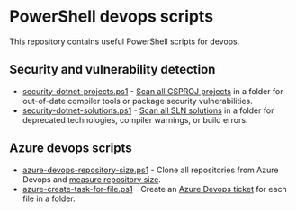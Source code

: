 # PowerShell devops scripts
This repository contains useful PowerShell scripts for devops.

## Security and vulnerability detection
* [security-dotnet-projects.ps1](https://raw.githubusercontent.com/tspence/powershell/main/security-dotnet-projects.ps1) - [Scan all CSPROJ projects](https://medium.com/codex/powershell-scanning-for-dotnet-projects-and-solutions-26d013d7579a) in a folder for out-of-date compiler tools or package security vulnerabilities.
* [security-dotnet-solutions.ps1](https://raw.githubusercontent.com/tspence/powershell/main/security-dotnet-solutions.ps1) - [Scan all SLN solutions](https://medium.com/codex/powershell-scanning-for-dotnet-projects-and-solutions-26d013d7579a) in a folder for deprecated technologies, compiler warnings, or build errors.

## Azure devops scripts
* [azure-devops-repository-size.ps1](https://raw.githubusercontent.com/tspence/powershell/main/azure-devops-repository-size.ps1) - Clone all repositories from Azure Devops and [measure repository size](https://tedspence.com/code-repository-size-with-powershell-4df93e5cdf88).
* [azure-create-task-for-file.ps1](https://raw.githubusercontent.com/tspence/powershell/main/azure-create-task-for-file.ps1) - Create an [Azure Devops ticket](https://medium.com/codex/create-azure-tasks-with-powershell-e1b287bb9153) for each file in a folder.

